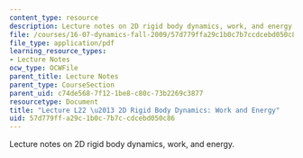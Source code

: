 ```yaml
---
content_type: resource
description: Lecture notes on 2D rigid body dynamics, work, and energy.
file: /courses/16-07-dynamics-fall-2009/57d779ffa29c1b0c7b7ccdcebd050c86_MIT16_07F09_Lec22.pdf
file_type: application/pdf
learning_resource_types:
- Lecture Notes
ocw_type: OCWFile
parent_title: Lecture Notes
parent_type: CourseSection
parent_uid: c74de568-7f12-1be8-c80c-73b2269c3877
resourcetype: Document
title: "Lecture L22 \u2013 2D Rigid Body Dynamics: Work and Energy"
uid: 57d779ff-a29c-1b0c-7b7c-cdcebd050c86
---
```

Lecture notes on 2D rigid body dynamics, work, and energy.

